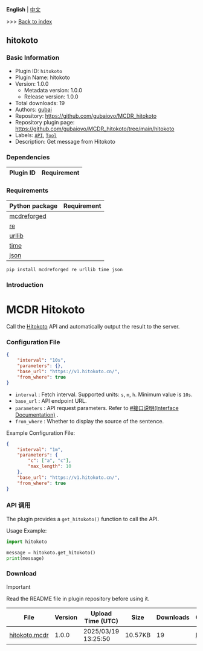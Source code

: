 **English** | [中文](readme-zh_cn.md)

\>\>\> [Back to index](/readme.md)

## hitokoto

### Basic Information

- Plugin ID: `hitokoto`
- Plugin Name: hitokoto
- Version: 1.0.0
  - Metadata version: 1.0.0
  - Release version: 1.0.0
- Total downloads: 19
- Authors: [gubai](https://github.com/gubaiovo)
- Repository: https://github.com/gubaiovo/MCDR_hitokoto
- Repository plugin page: https://github.com/gubaiovo/MCDR_hitokoto/tree/main/hitokoto
- Labels: [`API`](/labels/api/readme.md), [`Tool`](/labels/tool/readme.md)
- Description: Get message from Hitokoto

### Dependencies

| Plugin ID | Requirement |
| --- | --- |

### Requirements

| Python package | Requirement |
| --- | --- |
| [mcdreforged](https://pypi.org/project/mcdreforged) |  |
| [re](https://pypi.org/project/re) |  |
| [urllib](https://pypi.org/project/urllib) |  |
| [time](https://pypi.org/project/time) |  |
| [json](https://pypi.org/project/json) |  |

```
pip install mcdreforged re urllib time json
```

### Introduction

# MCDR Hitokoto
Call the [Hitokoto](https://hitokoto.cn/) API and automatically output the result to the server.

### Configuration File

```json
{
    "interval": "10s",
    "parameters": {},
    "base_url": "https://v1.hitokoto.cn/",
    "from_where": true
}
```

- `interval` : Fetch interval. Supported units: `s`, `m`, `h`. Minimum value is `10s`.
- `base_url` : API endpoint URL.
- `parameters` : API request parameters. Refer to [#接口说明(Interface Documentation)](https://developer.hitokoto.cn/sentence/#%E6%8E%A5%E5%8F%A3%E8%AF%B4%E6%98%8E) .
- `from_where` : Whether to display the source of the sentence.

Example Configuration File:

```json
{
    "interval": "1m",
    "parameters": {
        "c": ["a", "c"],
        "max_length": 10
    },
    "base_url": "https://v1.hitokoto.cn/",
    "from_where": true
}
```



### API 调用

The plugin provides a `get_hitokoto()` function to call the API.

Usage Example:

```python
import hitokoto

message = hitokoto.get_hitokoto()
print(message)
```


### Download

> [!IMPORTANT]
> Read the README file in plugin repository before using it.

| File | Version | Upload Time (UTC) | Size | Downloads | Operations |
| --- | --- | --- | --- | --- | --- |
| [hitokoto.mcdr](https://github.com/gubaiovo/MCDR_hitokoto/releases/tag/v1.0.0) | 1.0.0 | 2025/03/19 13:25:50 | 10.57KB | 19 | [Download](https://github.com/gubaiovo/MCDR_hitokoto/releases/download/v1.0.0/hitokoto.mcdr) |

